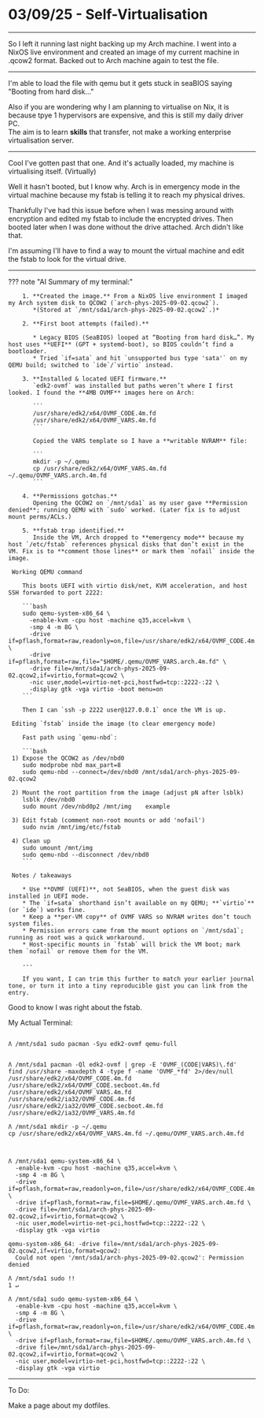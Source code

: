 # 03/09/25 - Self-Virtualisation
---

So I left it running last night backing up my Arch machine.
I went into a NixOS live environment and created an image of my current machine in .qcow2 format.  Backed out to Arch machine again to test the file.

---

I'm able to load the file with qemu but it gets stuck in seaBIOS saying "Booting from hard disk..."

Also if you are wondering why I am planning to virtualise on Nix, it is because tpye 1 hypervisors are expensive, and this is still my daily driver PC. <Br>  The aim is to learn **skills** that transfer, not make a working enterprise virtualisation server.

---

Cool I've gotten past that one.  And it's actually loaded, my machine is virtualising itself. (Virtually)

Well it hasn't booted, but I know why.  Arch is in emergency mode in the virtual machine because my fstab is telling it to reach my physical drives.

Thankfully I've had this issue before when I was messing around with encryption and edited my fstab to include the encrypted drives.  Then booted later when I was done without the drive attached.  Arch didn't like that.   

I'm assuming I'll have to find a way to mount the virtual machine and edit the fstab to look for the virtual drive.

---

??? note "AI Summary of my terminal:"  



        1. **Created the image.** From a NixOS live environment I imaged my Arch system disk to QCOW2 (`arch-phys-2025-09-02.qcow2`).
           *(Stored at `/mnt/sda1/arch-phys-2025-09-02.qcow2`.)*

        2. **First boot attempts (failed).**

           * Legacy BIOS (SeaBIOS) looped at “Booting from hard disk…”. My host uses **UEFI** (GPT + systemd-boot), so BIOS couldn’t find a bootloader.
           * Tried `if=sata` and hit `unsupported bus type 'sata'` on my QEMU build; switched to `ide`/`virtio` instead.

        3. **Installed & located UEFI firmware.**
           `edk2-ovmf` was installed but paths weren’t where I first looked. I found the **4MB OVMF** images here on Arch:

           ```
           /usr/share/edk2/x64/OVMF_CODE.4m.fd
           /usr/share/edk2/x64/OVMF_VARS.4m.fd
           ```

           Copied the VARS template so I have a **writable NVRAM** file:

           ```
           mkdir -p ~/.qemu
           cp /usr/share/edk2/x64/OVMF_VARS.4m.fd ~/.qemu/OVMF_VARS.arch.4m.fd
           ```

        4. **Permissions gotchas.**
           Opening the QCOW2 on `/mnt/sda1` as my user gave **Permission denied**; running QEMU with `sudo` worked. (Later fix is to adjust mount perms/ACLs.)

        5. **fstab trap identified.**
           Inside the VM, Arch dropped to **emergency mode** because my host `/etc/fstab` references physical disks that don’t exist in the VM. Fix is to **comment those lines** or mark them `nofail` inside the image.

     Working QEMU command

        This boots UEFI with virtio disk/net, KVM acceleration, and host SSH forwarded to port 2222:

        ```bash
        sudo qemu-system-x86_64 \
          -enable-kvm -cpu host -machine q35,accel=kvm \
          -smp 4 -m 8G \
          -drive if=pflash,format=raw,readonly=on,file=/usr/share/edk2/x64/OVMF_CODE.4m.fd \
          -drive if=pflash,format=raw,file="$HOME/.qemu/OVMF_VARS.arch.4m.fd" \
          -drive file=/mnt/sda1/arch-phys-2025-09-02.qcow2,if=virtio,format=qcow2 \
          -nic user,model=virtio-net-pci,hostfwd=tcp::2222-:22 \
          -display gtk -vga virtio -boot menu=on
        ```

        Then I can `ssh -p 2222 user@127.0.0.1` once the VM is up.

     Editing `fstab` inside the image (to clear emergency mode)

        Fast path using `qemu-nbd`:

        ```bash
     1) Expose the QCOW2 as /dev/nbd0
        sudo modprobe nbd max_part=8
        sudo qemu-nbd --connect=/dev/nbd0 /mnt/sda1/arch-phys-2025-09-02.qcow2

     2) Mount the root partition from the image (adjust pN after lsblk)
        lsblk /dev/nbd0
        sudo mount /dev/nbd0p2 /mnt/img    example

     3) Edit fstab (comment non-root mounts or add 'nofail')
        sudo nvim /mnt/img/etc/fstab

     4) Clean up
        sudo umount /mnt/img
        sudo qemu-nbd --disconnect /dev/nbd0
        ```

     Notes / takeaways

        * Use **OVMF (UEFI)**, not SeaBIOS, when the guest disk was installed in UEFI mode.
        * The `if=sata` shorthand isn’t available on my QEMU; **`virtio`** (or `ide`) works fine.
        * Keep a **per-VM copy** of OVMF VARS so NVRAM writes don’t touch system files.
        * Permission errors came from the mount options on `/mnt/sda1`; running as root was a quick workaround.
        * Host-specific mounts in `fstab` will brick the VM boot; mark them `nofail` or remove them for the VM.

        ---

        If you want, I can trim this further to match your earlier journal tone, or turn it into a tiny reproducible gist you can link from the entry.

Good to know I was right about the fstab.

My Actual Terminal:

```

Λ /mnt/sda1 sudo pacman -Syu edk2-ovmf qemu-full

```

```

Λ /mnt/sda1 pacman -Ql edk2-ovmf | grep -E 'OVMF_(CODE|VARS)\.fd'
find /usr/share -maxdepth 4 -type f -name 'OVMF_*fd' 2>/dev/null
/usr/share/edk2/x64/OVMF_CODE.4m.fd
/usr/share/edk2/x64/OVMF_CODE.secboot.4m.fd
/usr/share/edk2/x64/OVMF_VARS.4m.fd
/usr/share/edk2/ia32/OVMF_CODE.4m.fd
/usr/share/edk2/ia32/OVMF_CODE.secboot.4m.fd
/usr/share/edk2/ia32/OVMF_VARS.4m.fd

Λ /mnt/sda1 mkdir -p ~/.qemu
cp /usr/share/edk2/x64/OVMF_VARS.4m.fd ~/.qemu/OVMF_VARS.arch.4m.fd


```

```

Λ /mnt/sda1 qemu-system-x86_64 \
  -enable-kvm -cpu host -machine q35,accel=kvm \
  -smp 4 -m 8G \
  -drive if=pflash,format=raw,readonly=on,file=/usr/share/edk2/x64/OVMF_CODE.4m.fd \
  -drive if=pflash,format=raw,file=$HOME/.qemu/OVMF_VARS.arch.4m.fd \
  -drive file=/mnt/sda1/arch-phys-2025-09-02.qcow2,if=virtio,format=qcow2 \
  -nic user,model=virtio-net-pci,hostfwd=tcp::2222-:22 \
  -display gtk -vga virtio

qemu-system-x86_64: -drive file=/mnt/sda1/arch-phys-2025-09-02.qcow2,if=virtio,format=qcow2:
  Could not open '/mnt/sda1/arch-phys-2025-09-02.qcow2': Permission denied

Λ /mnt/sda1 sudo !!
1 ↵

Λ /mnt/sda1 sudo qemu-system-x86_64 \
  -enable-kvm -cpu host -machine q35,accel=kvm \
  -smp 4 -m 8G \
  -drive if=pflash,format=raw,readonly=on,file=/usr/share/edk2/x64/OVMF_CODE.4m.fd \
  -drive if=pflash,format=raw,file=$HOME/.qemu/OVMF_VARS.arch.4m.fd \
  -drive file=/mnt/sda1/arch-phys-2025-09-02.qcow2,if=virtio,format=qcow2 \
  -nic user,model=virtio-net-pci,hostfwd=tcp::2222-:22 \
  -display gtk -vga virtio

```

---

To Do:

Make a page about my dotfiles.

